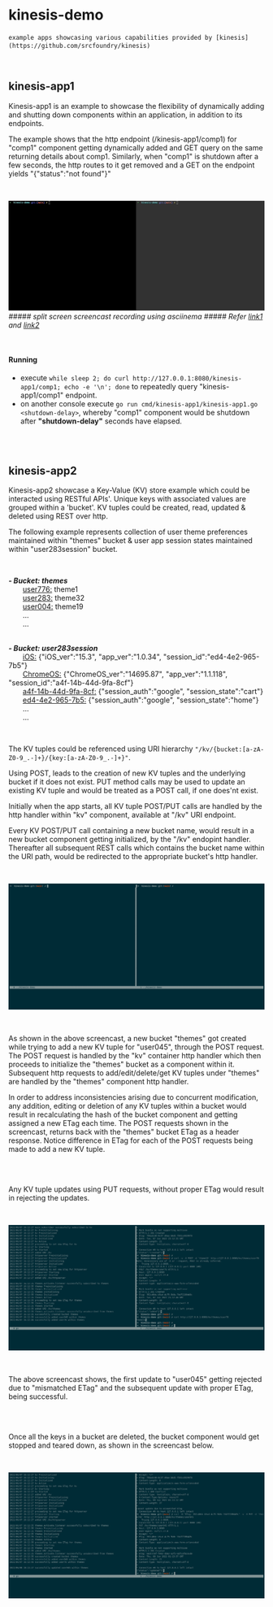 # kinesis-demo
    example apps showcasing various capabilities provided by [kinesis](https://github.com/srcfoundry/kinesis)



<br>

## kinesis-app1

Kinesis-app1 is an example to showcase the flexibility of dynamically adding and shutting down components within an application, in addition to its endpoints. 
<br>

The example shows that the http endpoint (/kinesis-app1/comp1) for "comp1" component getting dynamically added and GET query on the same returning details about comp1. 
Similarly, when "comp1" is shutdown after a few seconds, the http routes to it get removed and a GET on the endpoint yields "{"status":"not found"}"

<br>

![](images/kinesis-app1-demo.gif)
<i>##### split screen screencast recording using asciinema ##### Refer [link1] and [link2]</i> 

[link1]:https://dev.to/noandrea/terminal-split-screen-recording-with-asciinema-screen-3b7i

[link2]:https://techsparx.com/blog/2019/08/terminal-recording.html

<br>

#### Running
- execute ```while sleep 2; do curl http://127.0.0.1:8080/kinesis-app1/comp1; echo -e '\n'; done``` to repeatedly query "kinesis-app1/comp1" endpoint.
- on another console execute ```go run cmd/kinesis-app1/kinesis-app1.go <shutdown-delay>```, whereby "comp1" component would be shutdown after <b>"shutdown-delay"</b> seconds have elapsed.


<br>
<br>

## kinesis-app2

Kinesis-app2 showcase a Key-Value (KV) store example which could be interacted using RESTful APIs'. Unique keys with associated values are grouped within a 'bucket'. KV tuples could be created, read, updated & deleted using REST over http. 

The following example represents collection of user theme preferences maintained within "themes" bucket & user app session states maintained within "user283session" bucket.

<br>

**_- Bucket: themes_**
<br>
&emsp;&emsp;<user776:> theme1\
&emsp;&emsp;<user283:> theme32\
&emsp;&emsp;<user004:> theme19\
&emsp;&emsp;...\
&emsp;&emsp;...
<br>
<br>

**_- Bucket: user283session_**
<br>
&emsp;&emsp;<iOS:> {"iOS_ver":"15.3", "app_ver":"1.0.34", "session_id":"ed4-4e2-965-7b5"}\
&emsp;&emsp;<ChromeOS:> {"ChromeOS_ver":"14695.87", "app_ver":"1.1.118", "session_id":"a4f-14b-44d-9fa-8cf"}\
&emsp;&emsp;<a4f-14b-44d-9fa-8cf:> {"session_auth":"google", "session_state":"cart"}\
&emsp;&emsp;<ed4-4e2-965-7b5:> {"session_auth":"google", "session_state":"home"}\
&emsp;&emsp;...\
&emsp;&emsp;...

<br>

The KV tuples could be referenced using URI hierarchy ```"/kv/{bucket:[a-zA-Z0-9_.-]+}/{key:[a-zA-Z0-9_.-]+}"```. 

Using POST, leads to the creation of new KV tuples and the underlying bucket if it does not exist. PUT method calls may be used to update an existing KV tuple and would be treated as a POST call, if one does'nt exist.

Initially when the app starts, all KV tuple POST/PUT calls are handled by the http handler within "kv" component, available at "/kv" URI endpoint. 

Every KV POST/PUT call containing a new bucket name, would result in a new bucket component getting initialized, by the "/kv" endopint handler. Thereafter all subsequent REST calls which contains the bucket name within the URI path, would be redirected to the appropriate bucket's http handler.

<br>

![](images/kinesis-app2-demo-create-bucket.gif)

<br>

As shown in the above screencast, a new bucket "themes" got created while trying to add a new KV tuple for "user045", through the POST request. The POST request is handled by the "kv" container http handler which then proceeds to initialize the "themes" bucket as a component within it. Subsequent http requests to add/edit/delete/get KV tuples under "themes" are handled by the "themes" component http handler.

In order to address inconsistencies arising due to concurrent modification, any addition, editing or deletion of any KV tuples within a bucket would result in recalculating the hash of the bucket component and getting assigned a new ETag each time. The POST requests shown in the screencast, returns back with the "themes" bucket ETag as a header response. Notice difference in ETag for each of the POST requests being made to add a new KV tuple.

<br>
<br>

Any KV tuple updates using PUT requests, without proper ETag would result in rejecting the updates.

<br>

![](images/kinesis-app2-demo-update-bucket.gif)

<br>

The above screencast shows, the first update to "user045" getting rejected due to "mismatched ETag" and the subsequent update with proper ETag, being successful.

<br>
<br>

Once all the keys in a bucket are deleted, the bucket component would get stopped and teared down, as shown in the screencast below.

<br>

![](images/kinesis-app2-demo-delete-bucket.gif)

<br>